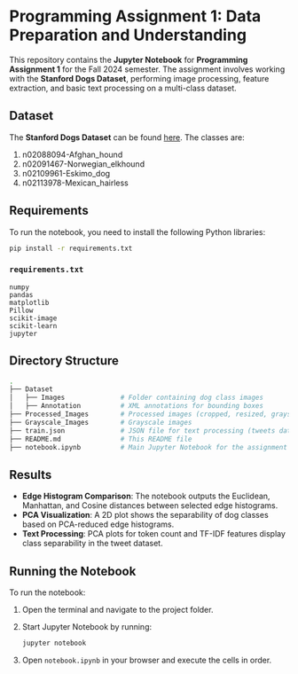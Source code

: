 # Programming Assignment 1: Data Preparation and Understanding

This repository contains the **Jupyter Notebook** for **Programming Assignment
1** for the Fall 2024 semester. The assignment involves working with the
**Stanford Dogs Dataset**, performing image processing, feature extraction, and
basic text processing on a multi-class dataset.

## Dataset

The **Stanford Dogs Dataset** can be found
[here](http://vision.stanford.edu/aditya86/ImageNetDogs/). The classes are:

1. n02088094-Afghan_hound
2. n02091467-Norwegian_elkhound
3. n02109961-Eskimo_dog
4. n02113978-Mexican_hairless

## Requirements

To run the notebook, you need to install the following Python libraries:

```bash
pip install -r requirements.txt
```

### `requirements.txt`

```text
numpy
pandas
matplotlib
Pillow
scikit-image
scikit-learn
jupyter
```

## Directory Structure

```bash
.
├── Dataset
│   ├── Images              # Folder containing dog class images
│   ├── Annotation          # XML annotations for bounding boxes
├── Processed_Images        # Processed images (cropped, resized, grayscale)
├── Grayscale_Images        # Grayscale images
├── train.json              # JSON file for text processing (tweets dataset)
├── README.md               # This README file
├── notebook.ipynb          # Main Jupyter Notebook for the assignment
```

## Results

- **Edge Histogram Comparison**: The notebook outputs the Euclidean, Manhattan,
  and Cosine distances between selected edge histograms.
- **PCA Visualization**: A 2D plot shows the separability of dog classes based
  on PCA-reduced edge histograms.
- **Text Processing**: PCA plots for token count and TF-IDF features display
  class separability in the tweet dataset.

## Running the Notebook

To run the notebook:

1. Open the terminal and navigate to the project folder.
2. Start Jupyter Notebook by running:

   ```bash
   jupyter notebook
   ```

3. Open `notebook.ipynb` in your browser and execute the cells in order.
